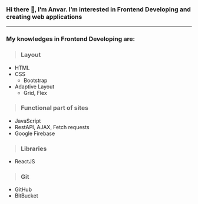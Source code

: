 ### Hi there :wave:, I’m Anvar. I’m interested in Frontend Developing and creating web applications
----
### My knowledges in Frontend Developing are:
> ### Layout    
- HTML
- CSS
    - Bootstrap
- Adaptive Layout
    - Grid, Flex
> ### Functional part of sites
- JavaScript
- RestAPI, AJAX, Fetch requests
- Google Firebase
> ### Libraries
- ReactJS
> ### Git
- GitHub
- BitBucket
